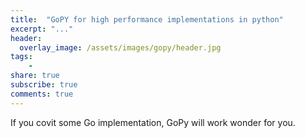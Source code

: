 ```yaml
---
title:  "GoPY for high performance implementations in python"
excerpt: "..."
header:
  overlay_image: /assets/images/gopy/header.jpg 
tags:
    -  
share: true
subscribe: true
comments: true
--- 
```



If you covit some Go implementation, GoPy will work wonder for you.   

